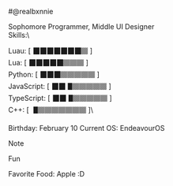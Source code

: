 #@realbxnnie

Sophomore Programmer, Middle UI Designer\
Skills:\

Luau:       [ 🮋🮋🮋🮋🮋🮋🮋🮐 ]\
Lua:        [ 🮋🮋🮋🮋🮋🮐🮐🮐 ]\
Python:     [ 🮋🮋🮋🮐🮐🮐🮐🮐 ]\
JavaScript: [ 🮋🮋🮉🮐🮐🮐🮐🮐 ]\
TypeScript: [ 🮋🮋🮉🮐🮐🮐🮐🮐 ]\
C++:        [ 🮉🮐🮐🮐🮐🮐🮐🮐 ]\


Birthday: February 10
Current OS: EndeavourOS

> [!NOTE]
> Fun
> 
> Favorite Food: Apple :D
